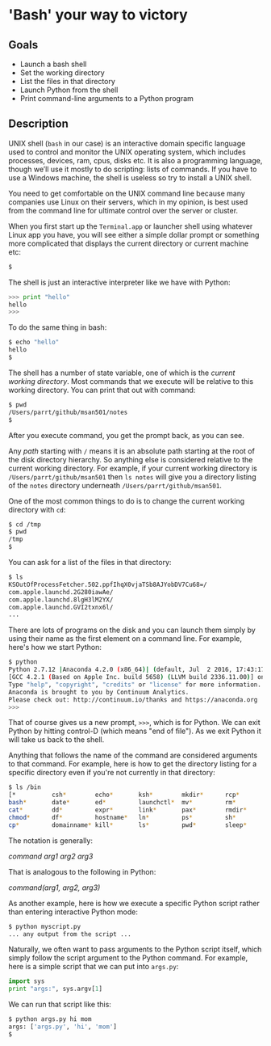 # 'Bash' your way to victory

## Goals

* Launch a bash shell
* Set the working directory
* List the files in that directory
* Launch Python from the shell
* Print command-line arguments to a Python program

## Description

UNIX shell (`bash` in our case) is an interactive domain specific language used to control and monitor the UNIX operating system, which includes processes, devices, ram, cpus, disks etc. It is also a programming language, though we’ll use it mostly to do scripting: lists of commands. If you have to use a Windows machine, the shell is useless so try to install a UNIX shell.

You need to get comfortable on the UNIX command line because many companies use Linux on their servers, which in my opinion, is best used from the command line for ultimate control over the server or cluster.

When you first start up the `Terminal.app` or launcher shell using whatever Linux app you have, you will see either a simple dollar prompt or something more complicated that displays the current directory or current machine etc:

```bash
$ 
```

The shell is just an interactive interpreter like we have with Python:

```python
>>> print "hello"
hello
>>>
```

To do the same thing in bash:

```bash
$ echo "hello"
hello
$
```

The shell has a number of state variable, one of which is the *current working directory*. Most commands that we execute will be relative to this working directory. You can print that out with command:

```bash
$ pwd
/Users/parrt/github/msan501/notes
$ 
```

After you execute command, you get the prompt back, as you can see.

Any *path* starting with `/` means it is an absolute path starting at the root of the disk directory hierarchy. So anything else is considered relative to the current working directory. For example, if your current working directory is `/Users/parrt/github/msan501` then `ls notes` will give you a directory listing of the `notes` directory underneath `/Users/parrt/github/msan501`.

One of the most common things to do is to change the current working directory with `cd`:

```bash
$ cd /tmp
$ pwd
/tmp
$ 
```

You can ask for a list of the files in that directory:

```bash
$ ls
KSOutOfProcessFetcher.502.ppfIhqX0vjaTSb8AJYobDV7Cu68=/
com.apple.launchd.2G280iawAe/
com.apple.launchd.8lgH3lM2YX/
com.apple.launchd.GVI2txnx6l/
...
```

There are lots of programs on the disk and you can launch them simply by using their name as the first element on a command line. For example, here's how we start Python:

```bash
$ python
Python 2.7.12 |Anaconda 4.2.0 (x86_64)| (default, Jul  2 2016, 17:43:17) 
[GCC 4.2.1 (Based on Apple Inc. build 5658) (LLVM build 2336.11.00)] on darwin
Type "help", "copyright", "credits" or "license" for more information.
Anaconda is brought to you by Continuum Analytics.
Please check out: http://continuum.io/thanks and https://anaconda.org
>>> 
```

That of course gives us a new prompt, `>>>`, which is for Python. We can exit Python by hitting control-D (which means "end of file"). As we exit Python it will take us back to the shell.

Anything that follows the name of the command are considered arguments to that command. For example, here is how to get the directory listing for a specific directory even if you're not currently in that directory:

```bash
$ ls /bin
[*          csh*        echo*       ksh*        mkdir*      rcp*        stty*       wait4path*
bash*       date*       ed*         launchctl*  mv*         rm*         sync*       zsh*
cat*        dd*         expr*       link*       pax*        rmdir*      tcsh*
chmod*      df*         hostname*   ln*         ps*         sh*         test*
cp*         domainname* kill*       ls*         pwd*        sleep*      unlink*
```

The notation is generally:

*command arg1 arg2 arg3*

That is analogous to the following in Python:

*command(arg1, arg2, arg3)*
 
As another example, here is how we execute a specific Python script rather than entering interactive Python mode:

```bash
$ python myscript.py
... any output from the script ...
```

Naturally, we often want to pass arguments to the Python script itself, which simply follow the script argument to the Python command. For example, here is a simple script that we can put into `args.py`:

```python
import sysprint "args:", sys.argv[1]
```

We can run that script like this:
 
```bash
$ python args.py hi mom
args: ['args.py', 'hi', 'mom']
$ 
```